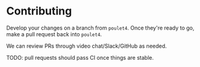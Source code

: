 # Contributing
Develop your changes on a branch from `poulet4`. Once they're ready to go,
make a pull request back into `poulet4`. 

We can review PRs through video chat/Slack/GitHub as needed.

TODO: pull requests should pass CI once things are stable.
